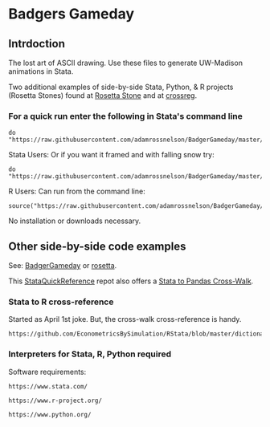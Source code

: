 # Badgers Gameday
## Intrdoction

The lost art of ASCII drawing. Use these files to generate UW-Madison animations in Stata.

Two additional examples of side-by-side Stata, Python, & R projects (Rosetta Stones) found at [Rosetta Stone](https://github.com/adamrossnelson/rosetta) and at [crossreg](https://github.com/adamrossnelson/crossreg).

### For a quick run enter the following in Stata's command line

```
do "https://raw.githubusercontent.com/adamrossnelson/BadgerGameday/master/GameDayStata.do"
```
Stata Users: Or if you want it framed and with falling snow try:
```
do "https://raw.githubusercontent.com/adamrossnelson/BadgerGameday/master/GameDayStataSnow.do"
```
R Users: Can run from the command line:
```
source("https://raw.githubusercontent.com/adamrossnelson/BadgerGameday/master/GameDayStataSnow.R")
```
No installation or downloads necessary.

## Other side-by-side code examples

See: [BadgerGameday](https:github.com/adamrossnelson/BadgerGameday) or [rosetta](https://github.com/adamrossnelson/rosetta).  

This [StataQuickReference](https://github.com/adamrossnelson/StataQuickReference) repot also offers a [Stata to Pandas Cross-Walk](https://github.com/adamrossnelson/StataQuickReference/blob/master/spcrosswlk.md).

### Stata to R cross-reference

Started as April 1st joke. But, the cross-walk cross-reference is handy.
```
https://github.com/EconometricsBySimulation/RStata/blob/master/dictionary.rmd
```

### Interpreters for Stata, R, Python required

Software requirements:
```
https://www.stata.com/

https://www.r-project.org/

https://www.python.org/

```
